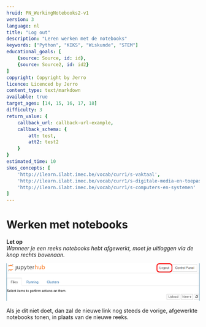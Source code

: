 ```yaml
---
hruid: PN_WerkingNotebooks2-v1
version: 3
language: nl
title: "Log out"
description: "Leren werken met de notebooks"
keywords: ["Python", "KIKS", "Wiskunde", "STEM"]
educational_goals: [
    {source: Source, id: id}, 
    {source: Source2, id: id2}
]
copyright: Copyright by Jerro
licence: Licenced by Jerro
content_type: text/markdown
available: true
target_ages: [14, 15, 16, 17, 18]
difficulty: 3
return_value: {
    callback_url: callback-url-example,
    callback_schema: {
        att: test,
        att2: test2
    }
}
estimated_time: 10
skos_concepts: [
    'http://ilearn.ilabt.imec.be/vocab/curr1/s-vaktaal', 
    'http://ilearn.ilabt.imec.be/vocab/curr1/s-digitale-media-en-toepassingen', 
    'http://ilearn.ilabt.imec.be/vocab/curr1/s-computers-en-systemen'
]
---
```


# Werken met notebooks

**Let op**  
*Wanneer je een reeks notebooks hebt afgewerkt, moet je uitloggen via de knop rechts bovenaan.*  

![](embed/LogOut.png "Log out")  


Als je dit niet doet, dan zal de nieuwe link nog steeds de vorige, afgewerkte notebooks tonen, in plaats van de nieuwe reeks.